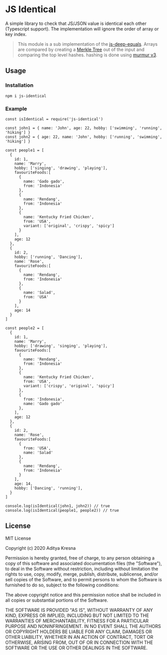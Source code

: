 # JS Identical
A simple library to check that JS/JSON value is identical each other (Typescript support). The implementation will ignore the order of array or key index.

> This module is a sub implementation of the [js-deep-equals](https://github.com/joelwass/js-deep-equals). Arrays are compared by creating a [Merkle Tree](https://en.wikipedia.org/wiki/Merkle_tree) out of the input and comparing the top level hashes. hashing is done using [murmur v3](https://en.wikipedia.org/wiki/MurmurHash).


## Usage

### Installation
    npm i js-identical

### Example
```
const isIdentical = require('js-identical')

const john1 = { name: 'John', age: 22, hobby: ['swimming', 'running', 'hiking'] }
const john2 = { age: 22, name: 'John', hobby: ['running', 'swimming', 'hiking'] }

const people1 = [
  {
    id: 1,
    name: 'Marry',
    hobby: ['singing', 'drawing', 'playing'],
    favouriteFoods:[
      {
        name: 'Gado gado',
        from: 'Indonesia'
      },
      {
        name: 'Rendang',
        from: 'Indonesia'
      },
      {
        name: 'Kentucky Fried Chicken',
        from: 'USA',
        variant: ['original', 'crispy', 'spicy']
      }
    ],
    age: 12
  },
  {
    id: 2,
    hobby: ['running', 'Dancing'],
    name: 'Rose',
    favouriteFoods:[
      {
        name: 'Rendang',
        from: 'Indonesia'
      },
      {
        name: 'Salad',
        from: 'USA'
      }
    ],
    age: 14
  }
]

const people2 = [
  {
    id: 1,
    name: 'Marry',
    hobby: ['drawing', 'singing', 'playing'],
    favouriteFoods:[
      {
        name: 'Rendang',
        from: 'Indonesia'
      },
      {
        name: 'Kentucky Fried Chicken',
        from: 'USA',
        variant: ['crispy', 'original', 'spicy']
      },
      {
        from: 'Indonesia',
        name: 'Gado gado'
      },
    ],
    age: 12
  },
  {
    id: 2,
    name: 'Rose',
    favouriteFoods:[
      {
        from: 'USA',
        name: 'Salad'
      },
      {
        name: 'Rendang',
        from: 'Indonesia'
      }
    ],
    age: 14,
    hobby: ['Dancing', 'running'],
  }
]

console.log(isIdentical(john1, john2)) // true
console.log(isIdentical(people1, people2)) // true
```

## License
MIT License

Copyright (c) 2020 Aditya Kresna

Permission is hereby granted, free of charge, to any person obtaining a copy
of this software and associated documentation files (the "Software"), to deal
in the Software without restriction, including without limitation the rights
to use, copy, modify, merge, publish, distribute, sublicense, and/or sell
copies of the Software, and to permit persons to whom the Software is
furnished to do so, subject to the following conditions:

The above copyright notice and this permission notice shall be included in all
copies or substantial portions of the Software.

THE SOFTWARE IS PROVIDED "AS IS", WITHOUT WARRANTY OF ANY KIND, EXPRESS OR
IMPLIED, INCLUDING BUT NOT LIMITED TO THE WARRANTIES OF MERCHANTABILITY,
FITNESS FOR A PARTICULAR PURPOSE AND NONINFRINGEMENT. IN NO EVENT SHALL THE
AUTHORS OR COPYRIGHT HOLDERS BE LIABLE FOR ANY CLAIM, DAMAGES OR OTHER
LIABILITY, WHETHER IN AN ACTION OF CONTRACT, TORT OR OTHERWISE, ARISING FROM,
OUT OF OR IN CONNECTION WITH THE SOFTWARE OR THE USE OR OTHER DEALINGS IN THE
SOFTWARE.
